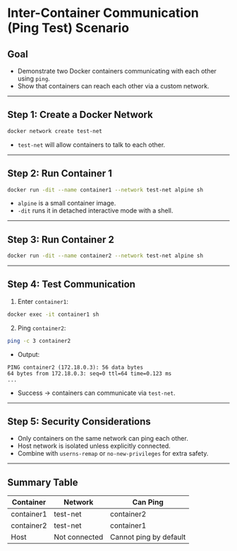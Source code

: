 
# Inter-Container Communication (Ping Test) Scenario

## Goal
- Demonstrate two Docker containers communicating with each other using `ping`.  
- Show that containers can reach each other via a custom network.

---

## Step 1: Create a Docker Network
```bash
docker network create test-net
```
- `test-net` will allow containers to talk to each other.

---

## Step 2: Run Container 1
```bash
docker run -dit --name container1 --network test-net alpine sh
```
- `alpine` is a small container image.  
- `-dit` runs it in detached interactive mode with a shell.  

---

## Step 3: Run Container 2
```bash
docker run -dit --name container2 --network test-net alpine sh
```

---

## Step 4: Test Communication
1. Enter `container1`:
```bash
docker exec -it container1 sh
```

2. Ping `container2`:
```bash
ping -c 3 container2
```
- Output:
```
PING container2 (172.18.0.3): 56 data bytes
64 bytes from 172.18.0.3: seq=0 ttl=64 time=0.123 ms
...
```
- Success → containers can communicate via `test-net`.

---

## Step 5: Security Considerations
- Only containers on the same network can ping each other.  
- Host network is isolated unless explicitly connected.  
- Combine with `userns-remap` or `no-new-privileges` for extra safety.

---

## Summary Table
| Container    | Network       | Can Ping             |
|--------------|---------------|--------------------|
| container1   | test-net      | container2         |
| container2   | test-net      | container1         |
| Host         | Not connected | Cannot ping by default |

